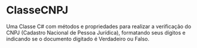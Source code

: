 # ClasseCNPJ
Uma Classe C# com métodos e propriedades para realizar a verificação do CNPJ (Cadastro Nacional de Pessoa Jurídica), formatando seus dígitos e indicando se o documento digitado é Verdadeiro ou Falso.
